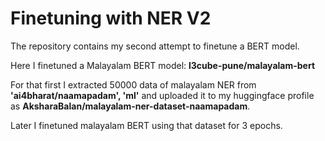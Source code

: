 # Finetuning with NER V2

The repository contains my second attempt to finetune a BERT model.

Here I finetuned a Malayalam BERT model: __l3cube-pune/malayalam-bert__

For that first I extracted 50000 data of malayalam NER from __'ai4bharat/naamapadam', 'ml'__ and uploaded it to my huggingface profile as __AksharaBalan/malayalam-ner-dataset-naamapadam__.

Later I finetuned malayalam BERT using that dataset for 3 epochs.

